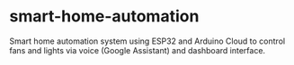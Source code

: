 # smart-home-automation
Smart home automation system using ESP32 and Arduino Cloud to control fans and lights via voice (Google Assistant) and dashboard interface.
